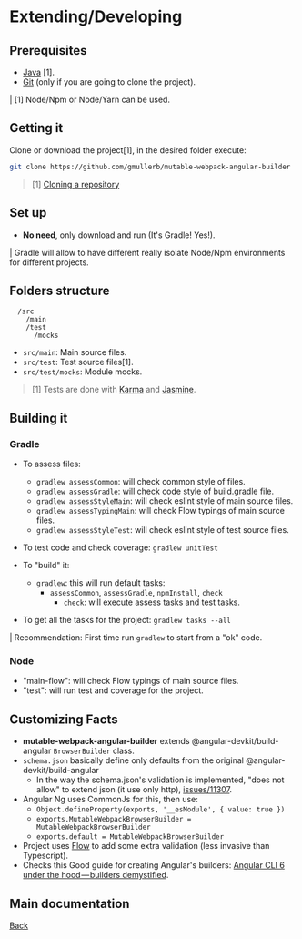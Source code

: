 # Extending/Developing

## Prerequisites

* [Java](http://www.oracle.com/technetwork/java/javase/downloads) [1].
* [Git](https://git-scm.com/downloads) (only if you are going to clone the project).

| [1] Node/Npm or Node/Yarn can be used.

## Getting it

Clone or download the project[1], in the desired folder execute:

```sh
git clone https://github.com/gmullerb/mutable-webpack-angular-builder
```

> [1] [Cloning a repository](https://help.github.com/articles/cloning-a-repository/)

## Set up

* **No need**, only download and run (It's Gradle! Yes!).

| Gradle will allow to have different really isolate Node/Npm environments for different projects.

## Folders structure

```
  /src
    /main
    /test
      /mocks
```

- `src/main`: Main source files.
- `src/test`: Test source files[1].
- `src/test/mocks`: Module mocks.

> [1] Tests are done with [Karma](http://karma-runner.github.io) and [Jasmine](https://jasmine.github.io).

## Building it

### Gradle

* To assess files:
  * `gradlew assessCommon`: will check common style of files.
  * `gradlew assessGradle`: will check code style of build.gradle file.
  * `gradlew assessStyleMain`: will check eslint style of main source files.
  * `gradlew assessTypingMain`: will check Flow typings of main source files.
  * `gradlew assessStyleTest`: will check eslint style of test source files.

* To test code and check coverage: `gradlew unitTest`

* To "build" it:
  * `gradlew`: this will run default tasks:
    * `assessCommon`, `assessGradle`, `npmInstall`, `check`
      * `check`: will execute assess tasks and test tasks.

* To get all the tasks for the project: `gradlew tasks --all`

| Recommendation: First time run `gradlew` to start from a "ok" code.

### Node

* "main-flow": will check Flow typings of main source files.
* "test": will run test and coverage for the project.

## Customizing Facts

* **mutable-webpack-angular-builder** extends @angular-devkit/build-angular `BrowserBuilder` class.
* `schema.json` basically define only defaults from the original @angular-devkit/build-angular
  * In the way the schema.json's validation is implemented, "does not allow" to extend json (it use only http), [issues/11307](https://github.com/angular/angular-cli/issues/11307).
* Angular Ng uses CommonJs for this, then use:
  * `Object.defineProperty(exports, '__esModule', { value: true })`
  * `exports.MutableWebpackBrowserBuilder = MutableWebpackBrowserBuilder`
  * `exports.default = MutableWebpackBrowserBuilder`
* Project uses [Flow](flow.org) to add some extra validation (less invasive than Typescript).
* Checks this Good guide for creating Angular's builders: [Angular CLI 6 under the hood — builders demystified](https://medium.com/dailyjs/angular-cli-6-under-the-hood-builders-demystified-f0690ebcf01).

## Main documentation

[Back](../README.md)
